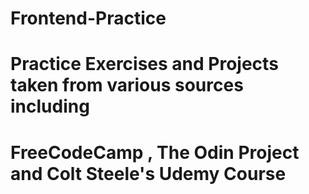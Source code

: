 # Frontend-Practice

# Practice Exercises and Projects taken from various sources including
# FreeCodeCamp , The Odin Project and Colt Steele's Udemy Course

